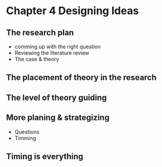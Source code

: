 # Chapter 4 Designing Ideas
## The research plan
- comming up with the right question
- Reviewing the literature review
- The case & theory
## The placement of theory in the research
## The level of theory guiding
## More planing & strategizing
- Questions
- Timming
## Timing is everything

